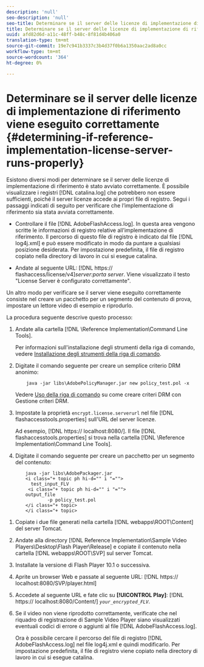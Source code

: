 ```yaml
---
description: 'null'
seo-description: 'null'
seo-title: Determinare se il server delle licenze di implementazione di riferimento viene eseguito correttamente
title: Determinare se il server delle licenze di implementazione di riferimento viene eseguito correttamente
uuid: afd82d6d-a11c-48ff-b48c-8f81d4b406a0
translation-type: tm+mt
source-git-commit: 19e7c941b3337c3b4d37f0b6a1350aac2ad8a0cc
workflow-type: tm+mt
source-wordcount: '364'
ht-degree: 0%

---
```



# Determinare se il server delle licenze di implementazione di riferimento viene eseguito correttamente {#determining-if-reference-implementation-license-server-runs-properly}

Esistono diversi modi per determinare se il server delle licenze di implementazione di riferimento è stato avviato correttamente. È possibile visualizzare i registri [!DNL catalina.log] che potrebbero non essere sufficienti, poiché il server licenze accede ai propri file di registro. Segui i passaggi indicati di seguito per verificare che l’implementazione di riferimento sia stata avviata correttamente.

* Controllare il file [!DNL AdobeFlashAccess.log]. In questa area vengono scritte le informazioni di registro relative all’implementazione di riferimento. Il percorso di questo file di registro è indicato dal file [!DNL log4j.xml] e può essere modificato in modo da puntare a qualsiasi posizione desiderata. Per impostazione predefinita, il file di registro copiato nella directory di lavoro in cui si esegue catalina.

* Andate al seguente URL: [!DNL https:// flashaccess/license/v4]*server:porta server*. Viene visualizzato il testo &quot;License Server è configurato correttamente&quot;.

Un altro modo per verificare se il server viene eseguito correttamente consiste nel creare un pacchetto per un segmento del contenuto di prova, impostare un lettore video di esempio e riprodurlo.

La procedura seguente descrive questo processo:

1. Andate alla cartella [!DNL \Reference Implementation\Command Line Tools].

   Per informazioni sull&#39;installazione degli strumenti della riga di comando, vedere [Installazione degli strumenti della riga di comando](../drm-reference-implementations/command-line-tools/install-command-line-tools.md).

1. Digitate il comando seguente per creare un semplice criterio DRM anonimo:

   ```
       java -jar libs\AdobePolicyManager.jar new policy_test.pol -x
   ```

   Vedere [Uso della riga di comando](../drm-reference-implementations/command-line-tools/configure-command-line-tools/policy-manager/policy-manager-command-line-usage.md) su come creare criteri DRM con Gestione criteri DRM.

1. Impostate la proprietà `encrypt.license.serverurl` nel file [!DNL flashaccesstools.properties] sull&#39;URL del server licenze.

   Ad esempio, [!DNL https:// localhost:8080/]. Il file [!DNL flashaccesstools.properties] si trova nella cartella [!DNL \Reference Implementation\Command Line Tools].

1. Digitate il comando seguente per creare un pacchetto per un segmento del contenuto:

```
       java -jar libs\AdobePackager.jar  
       <i class="+ topic ph hi-d="" i "="">
         test_input_FLV  
        <i class="+ topic ph hi-d="" i "="">
       output_file  
               -p policy_test.pol 
       </i class="+ topic> 
       </i class="+ topic>
```

1. Copiate i due file generati nella cartella [!DNL webapps\ROOT\Content] del server Tomcat.
1. Andate alla directory [!DNL Reference Implementation\Sample Video Players\Desktop\Flash Player\Release] e copiate il contenuto nella cartella [!DNL webapps\ROOT\SVP\] sul server Tomcat.

1. Installate la versione di Flash Player 10.1 o successiva.
1. Aprite un browser Web e passate al seguente URL: [!DNL        https:// localhost:8080/SVP/player.html]

1. Accedete al seguente URL e fate clic su **[!UICONTROL Play]**: [!DNL https:// localhost:8080/Content/] *`your_encrypted_FLV`*.

1. Se il video non viene riprodotto correttamente, verificate che nel riquadro di registrazione di Sample Video Player siano visualizzati eventuali codici di errore o aggiunti al file [!DNL AdobeFlashAccess.log].

   Ora è possibile cercare il percorso del file di registro [!DNL AdobeFlashAccess.log] nel file log4j.xml e quindi modificarlo. Per impostazione predefinita, il file di registro viene copiato nella directory di lavoro in cui si esegue catalina.

